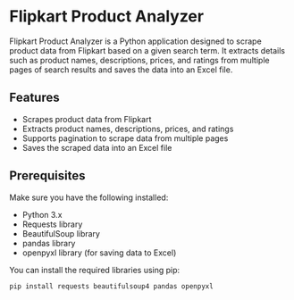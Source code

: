 # Flipkart Product Analyzer

Flipkart Product Analyzer is a Python application designed to scrape product data from Flipkart based on a given search term. It extracts details such as product names, descriptions, prices, and ratings from multiple pages of search results and saves the data into an Excel file.

## Features

- Scrapes product data from Flipkart
- Extracts product names, descriptions, prices, and ratings
- Supports pagination to scrape data from multiple pages
- Saves the scraped data into an Excel file

## Prerequisites

Make sure you have the following installed:

- Python 3.x
- Requests library
- BeautifulSoup library
- pandas library
- openpyxl library (for saving data to Excel)

You can install the required libraries using pip:

```bash
pip install requests beautifulsoup4 pandas openpyxl
